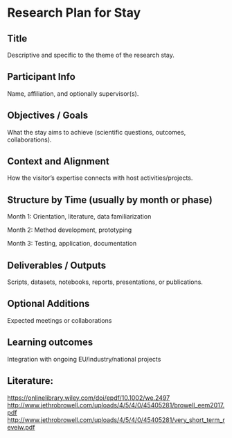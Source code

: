 # Research Plan for Stay

## Title

Descriptive and specific to the theme of the research stay.

## Participant Info

Name, affiliation, and optionally supervisor(s).

## Objectives / Goals

What the stay aims to achieve (scientific questions, outcomes, collaborations).

## Context and Alignment

How the visitor’s expertise connects with host activities/projects.

## Structure by Time (usually by month or phase)

Month 1: Orientation, literature, data familiarization

Month 2: Method development, prototyping

Month 3: Testing, application, documentation

## Deliverables / Outputs

Scripts, datasets, notebooks, reports, presentations, or publications.

## Optional Additions

Expected meetings or collaborations

## Learning outcomes

Integration with ongoing EU/industry/national projects



## Literature:
https://onlinelibrary.wiley.com/doi/epdf/10.1002/we.2497
http://www.jethrobrowell.com/uploads/4/5/4/0/45405281/browell_eem2017.pdf
http://www.jethrobrowell.com/uploads/4/5/4/0/45405281/very_short_term_reveiw.pdf
